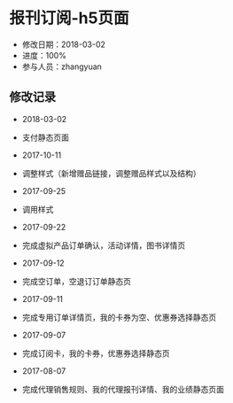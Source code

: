 # 报刊订阅-h5页面
- 修改日期：2018-03-02
- 进度：100%
- 参与人员：zhangyuan

## 修改记录
- 2018-03-02
* 支付静态页面

- 2017-10-11
* 调整样式（新增赠品链接，调整赠品样式以及结构）
- 2017-09-25
* 调用样式
- 2017-09-22
* 完成虚拟产品订单确认，活动详情，图书详情页
- 2017-09-12
* 完成空订单，空退订订单静态页
- 2017-09-11
* 完成专用订单详情页，我的卡券为空、优惠券选择静态页
- 2017-09-07
* 完成订阅卡，我的卡券，优惠券选择静态页
- 2017-08-07
* 完成代理销售规则、我的代理报刊详情、我的业绩静态页面